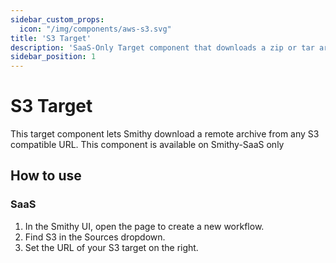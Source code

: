 ```yaml
---
sidebar_custom_props:
  icon: "/img/components/aws-s3.svg"
title: 'S3 Target'
description: 'SaaS-Only Target component that downloads a zip or tar archive from a remote S3 compatible target for unpacking and ingesting'
sidebar_position: 1
---
```


# S3 Target

This target component lets Smithy download a remote archive from any S3
compatible URL.
This component is available on Smithy-SaaS only

## How to use

### SaaS

1. In the Smithy UI, open the page to create a new workflow.
2. Find S3 in the Sources dropdown.
3. Set the URL of your S3 target on the right.
